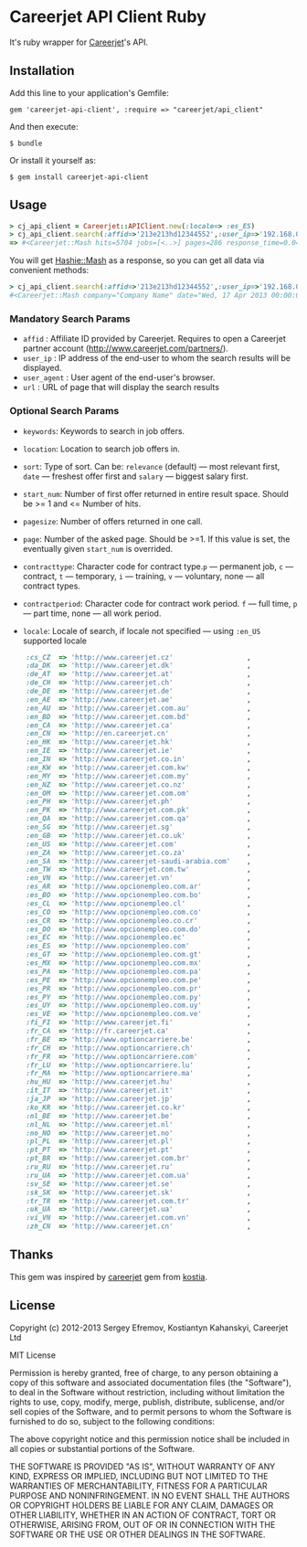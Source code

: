 # Careerjet API Client Ruby

It's ruby wrapper for [Careerjet](http://www.careerjet.com)'s API.

## Installation

Add this line to your application's Gemfile:

    gem 'careerjet-api-client', :require => "careerjet/api_client"

And then execute:

    $ bundle

Or install it yourself as:

    $ gem install careerjet-api-client
    
## Usage

```ruby
> cj_api_client = Careerjet::APIClient.new(:locale=> :es_ES) 
> cj_api_client.search(:affid=>'213e213hd12344552',:user_ip=>'192.168.0.40',:user_agent=>'Mozilla/5.0 (X11; Linux x86_64; rv:31.0) Gecko/20100101 Firefox/31.0');
=> #<Careerjet::Mash hits=5704 jobs=[<..>] pages=286 response_time=0.0434670448303223 type="JOBS"> 
```

You will get [Hashie::Mash](https://github.com/intridea/hashie#mash) as a response,
so you can get all data via convenient methods:

```ruby
> cj_api_client.search(:affid=>'213e213hd12344552',:user_ip=>'192.168.0.40',:user_agent=>'Mozilla/5.0 (X11; Linux x86_64; rv:31.0) Gecko/20100101 Firefox/31.0').jobs.first
#<Careerjet::Mash company="Company Name" date="Wed, 17 Apr 2013 00:00:00 GMT" description=" <..>" url="http://..."> 
```


### Mandatory Search Params

* `affid`      : Affiliate ID provided by Careerjet. Requires to open a Careerjet partner account (http://www.careerjet.com/partners/).
* `user_ip`    : IP address of the end-user to whom the search results will be displayed.  
* `user_agent` : User agent of the end-user's browser.
* `url`        : URL of page that will display the search results

### Optional Search Params 

* `keywords`: Keywords to search in job offers.

* `location`: Location to search job offers in.

* `sort`: Type of sort. Can be: `relevance` (default) — most relevant first, `date` — freshest offer first and `salary` — biggest salary first.

* `start_num`: Number of first offer returned in entire result space. Should be >= 1 and <= Number of hits.

* `pagesize`: Number of offers returned in one call.

* `page`: Number of the asked page. Should be >=1. If this value is set, the eventually given `start_num` is overrided.

* `contracttype`: Character code for contract type.`p` — permanent job, `c` — contract, `t` — temporary, `i` — training, `v` — voluntary, none — all contract types.

* `contractperiod`: Character code for contract work period. `f` — full time, `p` — part time, none — all work period.

* `locale`: Locale of search, if locale not specified — using `:en_US`
  supported locale

```ruby 
    :cs_CZ  => 'http://www.careerjet.cz'                  ,
    :da_DK  => 'http://www.careerjet.dk'                  ,
    :de_AT  => 'http://www.careerjet.at'                  ,
    :de_CH  => 'http://www.careerjet.ch'                  ,
    :de_DE  => 'http://www.careerjet.de'                  ,
    :en_AE  => 'http://www.careerjet.ae'                  ,
    :en_AU  => 'http://www.careerjet.com.au'              ,
    :en_BD  => 'http://www.careerjet.com.bd'              ,
    :en_CA  => 'http://www.careerjet.ca'                  ,
    :en_CN  => 'http://en.careerjet.cn'                   ,
    :en_HK  => 'http://www.careerjet.hk'                  ,
    :en_IE  => 'http://www.careerjet.ie'                  ,
    :en_IN  => 'http://www.careerjet.co.in'               ,
    :en_KW  => 'http://www.careerjet.com.kw'              ,
    :en_MY  => 'http://www.careerjet.com.my'              ,
    :en_NZ  => 'http://www.careerjet.co.nz'               ,
    :en_OM  => 'http://www.careerjet.com.om'              ,
    :en_PH  => 'http://www.careerjet.ph'                  ,
    :en_PK  => 'http://www.careerjet.com.pk'              ,
    :en_QA  => 'http://www.careerjet.com.qa'              ,
    :en_SG  => 'http://www.careerjet.sg'                  ,
    :en_GB  => 'http://www.careerjet.co.uk'               ,
    :en_US  => 'http://www.careerjet.com'                 ,
    :en_ZA  => 'http://www.careerjet.co.za'               ,
    :en_SA  => 'http://www.careerjet-saudi-arabia.com'    ,
    :en_TW  => 'http://www.careerjet.com.tw'              ,
    :en_VN  => 'http://www.careerjet.vn'                  ,
    :es_AR  => 'http://www.opcionempleo.com.ar'           ,
    :es_BO  => 'http://www.opcionempleo.com.bo'           ,
    :es_CL  => 'http://www.opcionempleo.cl'               ,
    :es_CO  => 'http://www.opcionempleo.com.co'           ,
    :es_CR  => 'http://www.opcionempleo.co.cr'            ,
    :es_DO  => 'http://www.opcionempleo.com.do'           ,
    :es_EC  => 'http://www.opcionempleo.ec'               ,
    :es_ES  => 'http://www.opcionempleo.com'              ,
    :es_GT  => 'http://www.opcionempleo.com.gt'           ,
    :es_MX  => 'http://www.opcionempleo.com.mx'           ,
    :es_PA  => 'http://www.opcionempleo.com.pa'           ,
    :es_PE  => 'http://www.opcionempleo.com.pe'           ,
    :es_PR  => 'http://www.opcionempleo.com.pr'           ,
    :es_PY  => 'http://www.opcionempleo.com.py'           ,
    :es_UY  => 'http://www.opcionempleo.com.uy'           ,
    :es_VE  => 'http://www.opcionempleo.com.ve'           ,
    :fi_FI  => 'http://www.careerjet.fi'                  ,
    :fr_CA  => 'http://fr.careerjet.ca'                   ,
    :fr_BE  => 'http://www.optioncarriere.be'             ,
    :fr_CH  => 'http://www.optioncarriere.ch'             ,
    :fr_FR  => 'http://www.optioncarriere.com'            ,
    :fr_LU  => 'http://www.optioncarriere.lu'             ,
    :fr_MA  => 'http://www.optioncarriere.ma'             ,
    :hu_HU  => 'http://www.careerjet.hu'                  ,
    :it_IT  => 'http://www.careerjet.it'                  ,
    :ja_JP  => 'http://www.careerjet.jp'                  ,
    :ko_KR  => 'http://www.careerjet.co.kr'               ,
    :nl_BE  => 'http://www.careerjet.be'                  ,
    :nl_NL  => 'http://www.careerjet.nl'                  ,
    :no_NO  => 'http://www.careerjet.no'                  ,
    :pl_PL  => 'http://www.careerjet.pl'                  ,
    :pt_PT  => 'http://www.careerjet.pt'                  ,
    :pt_BR  => 'http://www.careerjet.com.br'              ,
    :ru_RU  => 'http://www.careerjet.ru'                  ,
    :ru_UA  => 'http://www.careerjet.com.ua'              ,
    :sv_SE  => 'http://www.careerjet.se'                  ,
    :sk_SK  => 'http://www.careerjet.sk'                  ,
    :tr_TR  => 'http://www.careerjet.com.tr'              ,
    :uk_UA  => 'http://www.careerjet.ua'                  ,
    :vi_VN  => 'http://www.careerjet.com.vn'              ,
    :zh_CN  => 'http://www.careerjet.cn'                  ,
```


## Thanks

This gem was inspired by [careerjet](https://github.com/kostia/careerjet) gem from [kostia](https://github.com/kostia).

## License

Copyright (c) 2012-2013 Sergey Efremov, Kostiantyn Kahanskyi, Careerjet Ltd

MIT License

Permission is hereby granted, free of charge, to any person obtaining
a copy of this software and associated documentation files (the
"Software"), to deal in the Software without restriction, including
without limitation the rights to use, copy, modify, merge, publish,
distribute, sublicense, and/or sell copies of the Software, and to
permit persons to whom the Software is furnished to do so, subject to
the following conditions:

The above copyright notice and this permission notice shall be
included in all copies or substantial portions of the Software.

THE SOFTWARE IS PROVIDED "AS IS", WITHOUT WARRANTY OF ANY KIND,
EXPRESS OR IMPLIED, INCLUDING BUT NOT LIMITED TO THE WARRANTIES OF
MERCHANTABILITY, FITNESS FOR A PARTICULAR PURPOSE AND
NONINFRINGEMENT. IN NO EVENT SHALL THE AUTHORS OR COPYRIGHT HOLDERS BE
LIABLE FOR ANY CLAIM, DAMAGES OR OTHER LIABILITY, WHETHER IN AN ACTION
OF CONTRACT, TORT OR OTHERWISE, ARISING FROM, OUT OF OR IN CONNECTION
WITH THE SOFTWARE OR THE USE OR OTHER DEALINGS IN THE SOFTWARE.

